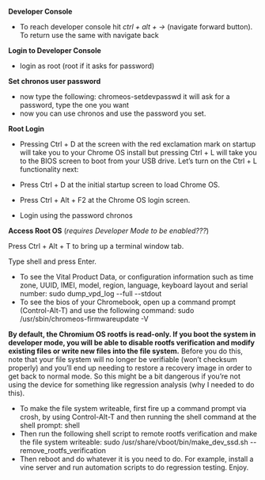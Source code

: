 **Developer Console**

* To reach developer console hit *ctrl + alt + ->* (navigate forward button). To return use the same with navigate back 

**Login to Developer Console**

* login as root (root if it asks for password)

**Set chronos user password**
* now type the following: chromeos-setdevpasswd it will ask for a password, type the one you want
* now you can use chronos and use the password you set.



**Root Login**

* Pressing Ctrl + D at the screen with the red exclamation mark on startup will take you to your Chrome OS install but pressing Ctrl + L will take you to the BIOS screen to boot from your USB drive. Let’s turn on the Ctrl + L functionality next:

* Press Ctrl + D at the initial startup screen to load Chrome OS.
* Press Ctrl + Alt + F2 at the Chrome OS login screen.

* Login using the password chronos


**Access Root OS** (*requires Developer Mode to be enabled???*)

Press Ctrl + Alt + T to bring up a terminal window tab.

Type shell and press Enter.




* To see the Vital Product Data, or configuration information such as time zone, UUID, IMEI, model, region, language, keyboard layout and serial number: sudo dump_vpd_log --full --stdout
* To see the bios of your Chromebook, open up a command prompt (Control-Alt-T) and use the following command: sudo /usr/sbin/chromeos-firmwareupdate -V


**By default, the Chromium OS rootfs is read-only. If you boot the system in developer mode, you will be able to disable rootfs verification and modify existing files or write new files into the file system.** Before you do this, note that your file system will no longer be verifiable (won’t checksum properly) and you’ll end up needing to restore a recovery image in order to get back to normal mode. So this might be a bit dangerous if you’re not using the device for something like regression analysis (why I needed to do this).
* To make the file system writeable, first fire up a command prompt via crosh, by using Control-Alt-T and then running the shell command at the shell prompt: shell
* Then run the following shell script to remote rootfs verification and make the file system writeable: sudo /usr/share/vboot/bin/make_dev_ssd.sh --remove_rootfs_verification
* Then reboot and do whatever it is you need to do. For example, install a vine server and run automation scripts to do regression testing. Enjoy.
